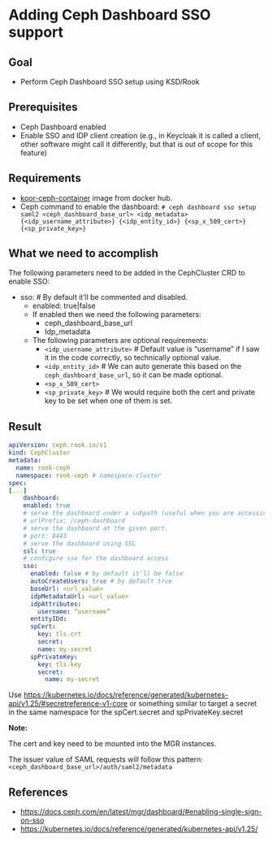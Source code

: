 # Adding Ceph Dashboard SSO support

## Goal
- Perform Ceph Dashboard SSO setup using KSD/Rook

## Prerequisites
- Ceph Dashboard enabled
- Enable SSO and IDP client creation (e.g., in Keycloak it is called a client, other software might call it differently, but that is out of scope for this feature)

## Requirements
- [koor-ceph-container](https://hub.docker.com/layers/koorinc/koor-ceph-container) image from docker hub.
- Ceph command to enable the dashboard: `# ceph dashboard sso setup saml2 <ceph_dashboard_base_url> <idp_metadata> {<idp_username_attribute>} {<idp_entity_id>} {<sp_x_509_cert>} {<sp_private_key>}`

## What we need to accomplish
The following parameters need to be added in the CephCluster CRD to enable SSO:
- sso: # By default it’ll be commented and disabled.
  - enabled: true|false
  - If enabled then we need the following parameters:
    - ceph_dashboard_base_url
    - Idp_metadata
  - The following parameters are optional requirements:
    - `<idp_username_attribute>` # Default value is “username” if I saw it in the code correctly, so technically optional value.
    - `<idp_entity_id>` # We can auto generate this based on the `ceph_dashboard_base_url`, so it can be made optional.
    - `<sp_x_509_cert>`
    - `<sp_private_key>` # We would require both the cert and private key to be set when one of them is set.

## Result

```yaml
apiVersion: ceph.rook.io/v1
kind: CephCluster
metadata:
  name: rook-ceph
  namespace: rook-ceph # namespace:cluster
spec:
[...]
    dashboard:
    enabled: true
    # serve the dashboard under a subpath (useful when you are accessing the dashboard via a reverse proxy)
    # urlPrefix: /ceph-dashboard
    # serve the dashboard at the given port.
    # port: 8443
    # serve the dashboard using SSL
    ssl: true
    # configure sso for the dashboard access
    sso:
      enabled: false # by default it’ll be false
      autoCreateUsers: true # by default true
      baseUrl: <url_value>
      idpMetadataUrl: <url_value>
      idpAttributes:
        username: “username”
      entityIDd:
      spCert:
        key: tls.crt
        secret:
        name: my-secret
      spPrivateKey:
        key: tls.key
        secret:
          name: my-secret
```

Use https://kubernetes.io/docs/reference/generated/kubernetes-api/v1.25/#secretreference-v1-core or something similar to target a secret in the same namespace for the spCert.secret and spPrivateKey.secret

**Note:**

The cert and key need to be mounted into the MGR instances.

The issuer value of SAML requests will follow this pattern: `<ceph_dashboard_base_url>/auth/saml2/metadata`

## References

* https://docs.ceph.com/en/latest/mgr/dashboard/#enabling-single-sign-on-sso
* https://kubernetes.io/docs/reference/generated/kubernetes-api/v1.25/
